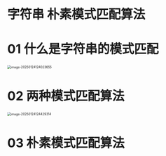 # 字符串 朴素模式匹配算法



# 01 什么是字符串的模式匹配

<img src="https://cvp.oss-cn-shanghai.aliyuncs.com/202501241240787.png" alt="image-20250124124023655" style="zoom:50%;" />



# 02 两种模式匹配算法

<img src="https://cvp.oss-cn-shanghai.aliyuncs.com/202501241244357.png" alt="image-20250124124429314" style="zoom:50%;" />



# 03 朴素模式匹配算法

